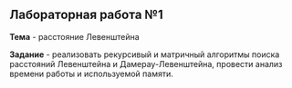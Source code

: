 ## Лабораторная работа №1
**Тема** - расстояние Левенштейна

**Задание** - реализовать рекурсивый и матричный алгоритмы поиска расстояний Левенштейна и Дамерау-Левенштейна,
провести анализ времени работы и используемой памяти.
